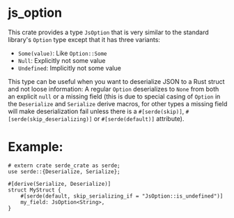 # js_option

This crate provides a type `JsOption` that is very similar to the standard
library's `Option` type except that it has three variants:

* `Some(value)`: Like `Option::Some`
* `Null`: Explicitly not some value
* `Undefined`: Implicitly not some value

This type can be useful when you want to deserialize JSON to a Rust struct
and not loose information: A regular `Option` deserializes to `None` from
both an explicit `null` or a missing field (this is due to special casing of
`Option` in the `Deserialize` and `Serialize` derive macros, for other types
a missing field will make deserialization fail unless there is a
`#[serde(skip)]`, `#[serde(skip_deserializing)]` or `#[serde(default)]`
attribute).

# Example:

```
# extern crate serde_crate as serde;
use serde::{Deserialize, Serialize};

#[derive(Serialize, Deserialize)]
struct MyStruct {
    #[serde(default, skip_serializing_if = "JsOption::is_undefined")]
    my_field: JsOption<String>,
}
```
